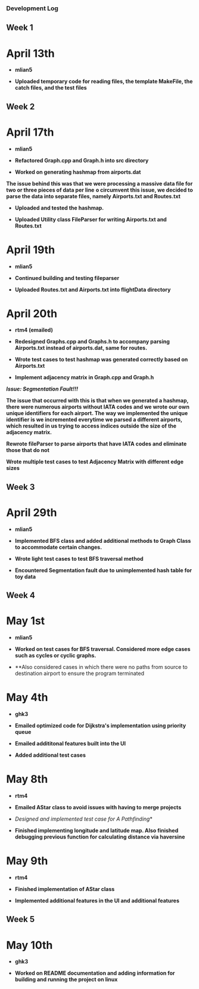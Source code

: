 ### Development Log

## Week 1

# April 13th

- **mlian5**

- **Uploaded temporary code for reading files, the template MakeFile, the catch files, and the test files**

## Week 2

# April 17th 

- **mlian5**

- **Refactored Graph.cpp and Graph.h into src directory**

- **Worked on generating hashmap from airports.dat**

__The issue behind this was that we were processing a massive data file for two or three pieces of data per line__
__o circumvent this issue, we decided to parse the data into separate files, namely Airports.txt and Routes.txt__

- **Uploaded and tested the hashmap.**

- **Uploaded Utility class FileParser for writing Airports.txt and Routes.txt**

# April 19th

- **mlian5**

- **Continued building and testing fileparser** 

- **Uploaded Routes.txt and Airports.txt into flightData directory**

# April 20th

- **rtm4 (emailed)** 

- **Redesigned Graphs.cpp and Graphs.h to accompany parsing Airports.txt instead of airports.dat, same for routes.**

- **Wrote test cases to test hashmap was generated correctly based on Airports.txt**

- **Implement adjacency matrix in Graph.cpp and Graph.h**

***Issue: Segmentation Fault!!!***

__The issue that occurred with this is that when we generated a hashmap, there were numerous airports without IATA codes and we wrote our own unique identifiers for each airport. The way we implemented the unique identifier is we incremented everytime we parsed a different airports, which resulted in us trying to access indices outside the size of the adjacency matrix.__

**Rewrote fileParser to parse airports that have IATA codes and eliminate those that do not**

**Wrote multiple test cases to test Adjacency Matrix with different edge sizes**

## Week 3

# April 29th

- **mlian5**

- **Implemented BFS class and added additional methods to Graph Class to accommodate certain changes.**

- **Wrote light test cases to test BFS traversal method**

- **Encountered Segmentation fault due to unimplemented hash table for toy data**

## Week 4

# May 1st 

- **mlian5**

- **Worked on test cases for BFS traversal. Considered more edge cases such as cycles or cyclic graphs.**

- **Also considered cases in which there were no paths from source to destination airport to ensure the program terminated 

# May 4th

- **ghk3**

- **Emailed optimized code for Dijkstra's implementation using priority queue**

- **Emailed addititonal features built into the UI**

- **Added additional test cases**

# May 8th 

- **rtm4**

- **Emailed AStar class to avoid issues with having to merge projects**

- **Designed and implemented test case for A* Pathfinding**

- **Finished implementing longitude and latitude map. Also finished debugging previous function for calculating distance via haversine**

# May 9th

- **rtm4**

- **Finished implementation of AStar class**

- **Implemented additional features in the UI and additional features**

## Week 5

# May 10th

- **ghk3**

- **Worked on README documentation and adding information for building and running the project on linux**